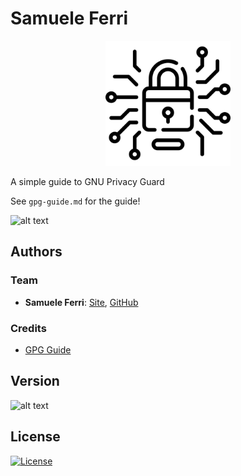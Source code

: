# Samuele Ferri

<p align="center">
<img src="https://github.com/samuelexferri/gpg-guide/blob/master/images/lock.png" width="200">
</p>

A simple guide to GNU Privacy Guard

See `gpg-guide.md` for the guide!

![alt text](https://img.shields.io/badge/Language-English-infomrmational?style=for-the-badge)

## Authors

### Team

-   **Samuele Ferri**: [Site](https://samuelexferri.com), [GitHub](https://github.com/samuelexferri)

### Credits

-   [GPG Guide](https://github.com/bfrg/gpg-guide/)

## Version

![alt text](https://img.shields.io/badge/Version-0.0.1-blue.svg?style=for-the-badge)

## License

[![License](https://img.shields.io/badge/License-MIT_License-blue.svg?style=for-the-badge)](https://badges.mit-license.org)
